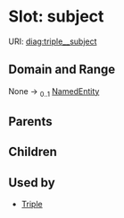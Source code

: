 
# Slot: subject




URI: [diag:triple__subject](http://w3id.org/ontogpt/diagnostic_procedure/triple__subject)


## Domain and Range

None &#8594;  <sub>0..1</sub> [NamedEntity](NamedEntity.md)

## Parents


## Children


## Used by

 * [Triple](Triple.md)
